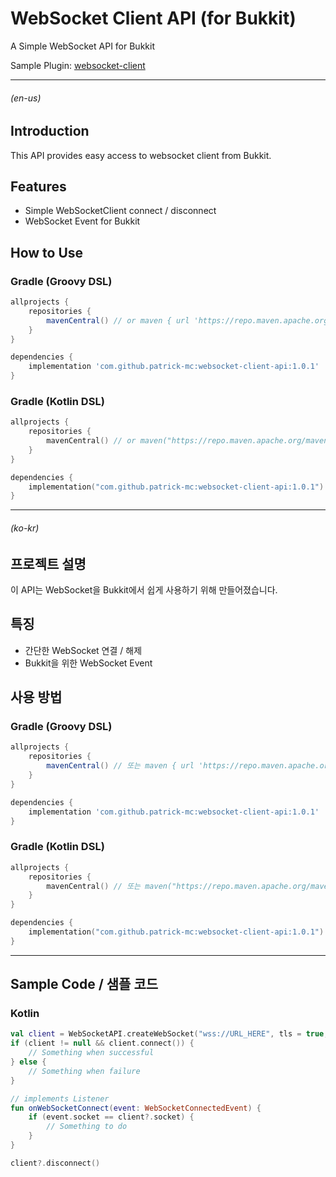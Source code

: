 # WebSocket Client API (for Bukkit)

A Simple WebSocket API for Bukkit

Sample Plugin: [websocket-client](https://github.com/patrick-mc/websocket-client/)

---

###### (en-us)

## Introduction

This API provides easy access to websocket client from Bukkit. 

## Features

- Simple WebSocketClient connect / disconnect
- WebSocket Event for Bukkit

## How to Use

### Gradle (Groovy DSL)

```groovy
allprojects {
    repositories {
        mavenCentral() // or maven { url 'https://repo.maven.apache.org/maven2/' }
    }
}
```

```groovy
dependencies {
    implementation 'com.github.patrick-mc:websocket-client-api:1.0.1'
}
```

### Gradle (Kotlin DSL)

```kotlin
allprojects {
    repositories {
        mavenCentral() // or maven("https://repo.maven.apache.org/maven2/")
    }
}
```

```kotlin
dependencies {
    implementation("com.github.patrick-mc:websocket-client-api:1.0.1")
}
```

---

###### (ko-kr)

## 프로젝트 설명

이 API는 WebSocket을 Bukkit에서 쉽게 사용하기 위해 만들어졌습니다.

## 특징

- 간단한 WebSocket 연결 / 해제
- Bukkit을 위한 WebSocket Event

## 사용 방법 

### Gradle (Groovy DSL)

```groovy
allprojects {
    repositories {
        mavenCentral() // 또는 maven { url 'https://repo.maven.apache.org/maven2/' }
    }
}
```

```groovy
dependencies {
    implementation 'com.github.patrick-mc:websocket-client-api:1.0.1'
}
```

### Gradle (Kotlin DSL)

```kotlin
allprojects {
    repositories {
        mavenCentral() // 또는 maven("https://repo.maven.apache.org/maven2/")
    }
}
```

```kotlin
dependencies {
    implementation("com.github.patrick-mc:websocket-client-api:1.0.1")
}
```

---

## Sample Code / 샘플 코드

### Kotlin

```kotlin
val client = WebSocketAPI.createWebSocket("wss://URL_HERE", tls = true, suppress = false)
if (client != null && client.connect()) {
    // Something when successful
} else {
    // Something when failure
}

// implements Listener
fun onWebSocketConnect(event: WebSocketConnectedEvent) {
    if (event.socket == client?.socket) {
        // Something to do
    }
}

client?.disconnect()
```
